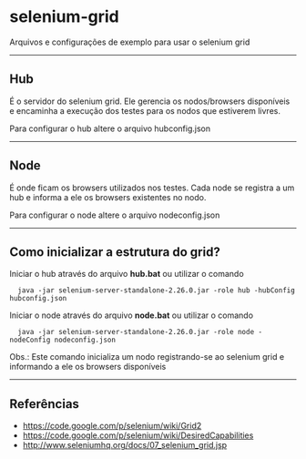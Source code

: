 selenium-grid
=============

Arquivos e configurações de exemplo para usar o selenium grid

---
Hub
---

É o servidor do selenium grid.
Ele gerencia os nodos/browsers disponíveis e encaminha a execução dos testes para os nodos que estiverem livres. 

Para configurar o hub altere o arquivo hubconfig.json

----
Node
----

É onde ficam os browsers utilizados nos testes.
Cada node se registra a um hub e informa a ele os browsers existentes no nodo.

Para configurar o node altere o arquivo nodeconfig.json

-------------------------------------
Como inicializar a estrutura do grid?
-------------------------------------

Iniciar o hub através do arquivo **hub.bat** ou utilizar o comando
```
  java -jar selenium-server-standalone-2.26.0.jar -role hub -hubConfig hubconfig.json
```

Iniciar o node através do arquivo **node.bat** ou utilizar o comando
```
  java -jar selenium-server-standalone-2.26.0.jar -role node -nodeConfig nodeconfig.json
```

Obs.: Este comando inicializa um nodo registrando-se ao selenium grid e informando a ele os browsers disponíveis


-----------
Referências
-----------

- https://code.google.com/p/selenium/wiki/Grid2
- https://code.google.com/p/selenium/wiki/DesiredCapabilities
- http://www.seleniumhq.org/docs/07_selenium_grid.jsp
